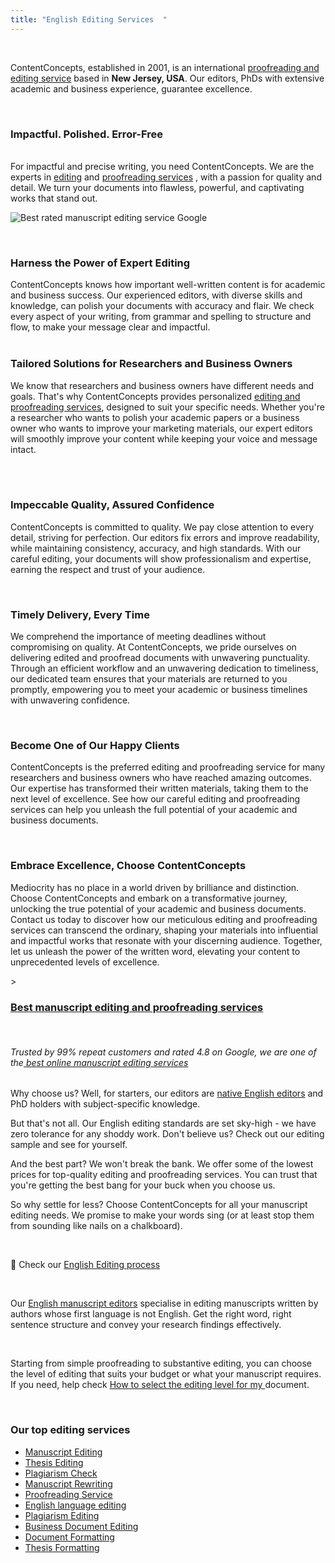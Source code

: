 ```yaml
---
title: "English Editing Services  "
---
```

</br>

ContentConcepts, established in 2001, is an international [proofreading and editing service](https://contentconcepts.com/services/academic_editing/english_editing/) based in **New Jersey, USA**. Our editors, PhDs with extensive academic and business experience, guarantee excellence.

</br>

### **Impactful. Polished. Error-Free**

\
For impactful and precise writing, you need ContentConcepts. We are the experts in [editing](https://contentconcepts.com/services/academic_editing/english_editing/) and [proofreading services](https://contentconcepts.com/services/academic_editing/proofreading_service/)[](https://contentconcepts.com/services/academic_editing/proofreading_service/) , with a passion for quality and detail. We turn your documents into flawless, powerful, and captivating works that stand out. 

![Best rated manuscript editing service Google](/top_rated.png "Top-rated online proofreading and editing service")

<br>

### **Harness the Power of Expert Editing**

ContentConcepts knows how important well-written content is for academic and business success. Our experienced editors, with diverse skills and knowledge, can polish your documents with accuracy and flair. We check every aspect of your writing, from grammar and spelling to structure and flow, to make your message clear and impactful.</br>
</br>

### **Tailored Solutions for Researchers and Business Owners**

We know that researchers and business owners have different needs and goals. That's why ContentConcepts provides personalized [editing and proofreading services](https://contentconcepts.com/), designed to suit your specific needs. Whether you're a researcher who wants to polish your academic papers or a business owner who wants to improve your marketing materials, our expert editors will smoothly improve your content while keeping your voice and message intact.

\
</br>

### **Impeccable Quality, Assured Confidence**

ContentConcepts is committed to quality. We pay close attention to every detail, striving for perfection. Our editors fix errors and improve readability, while maintaining consistency, accuracy, and high standards. With our careful editing, your documents will show professionalism and expertise, earning the respect and trust of your audience. 

</br>

### **Timely Delivery, Every Time**

 We comprehend the importance of meeting deadlines without compromising on quality. At ContentConcepts, we pride ourselves on delivering edited and proofread documents with unwavering punctuality. Through an efficient workflow and an unwavering dedication to timeliness, our dedicated team ensures that your materials are returned to you promptly, empowering you to meet your academic or business timelines with unwavering confidence. 

</br>

### Become One of Our Happy Clients

ContentConcepts is the preferred editing and proofreading service for many researchers and business owners who have reached amazing outcomes. Our expertise has transformed their written materials, taking them to the next level of excellence. See how our careful editing and proofreading services can help you unleash the full potential of your academic and business documents.



</br>

### **Embrace Excellence, Choose ContentConcepts**

 Mediocrity has no place in a world driven by brilliance and distinction. Choose ContentConcepts and embark on a transformative journey, unlocking the true potential of your academic and business documents. Contact us today to discover how our meticulous editing and proofreading services can transcend the ordinary, shaping your materials into influential and impactful works that resonate with your discerning audience. Together, let us unleash the power of the written word, elevating your content to unprecedented levels of excellence.



\>﻿

### [B﻿est manuscript editing and proofreading services](https://contentconcepts.com/blog/contentconcepts-top-rated-academic-editing-and-proofreading-services/)

</br>

###### [](https://contentconcepts.com/blog/contentconcepts-top-rated-academic-editing-and-proofreading-services/)Trusted by 99% repeat customers and rated 4.8 on Google, we are one of the[ best online manuscript editing services](https://contentconcepts.com/blog/contentconcepts-top-rated-academic-editing-and-proofreading-services/)

Why choose us? Well, for starters, our editors are [native English editors](https://contentconcepts.com/about/) and PhD holders with subject-specific knowledge. 

But that's not all. Our English editing standards are set sky-high - we have zero tolerance for any shoddy work. Don't believe us? Check out our editing sample and see for yourself.

And the best part? We won't break the bank. We offer some of the lowest prices for top-quality editing and proofreading services. You can trust that you're getting the best bang for your buck when you choose us.

So why settle for less? Choose ContentConcepts for all your manuscript editing needs. We promise to make your words sing (or at least stop them from sounding like nails on a chalkboard).

<br>

📌 Check our [English Editing process](https://contentconcepts.in/services/academic_editing/english_editing/#editingProcess)

<br> 

Our [English manuscript editors](https://contentconcepts.in/about/) specialise in editing manuscripts written by authors whose first language is not English. Get the right word, right sentence structure and convey your research findings effectively.

<br>

Starting from simple proofreading to substantive editing, you can choose the level of editing that suits your budget or what your manuscript requires. If you need, help check [How to select the editing level for my ](https://contentconcepts.in/blog/manuscript-editing-services-for-research-papers-proofreading-copy-editing-substantive-editing-which-editing-level-should-i-select/)document.

</br>

### **Our top editing services**

* [Manuscript Editing](https://contentconcepts.in/services/academic_editing/manuscript_editing)
* [Thesis Editing](https://contentconcepts.in/services/academic_editing/thesis_editing)
* [Plagiarism Check](https://contentconcepts.in/services/plagiarism_correction)
* [Manuscript Rewriting](https://contentconcepts.in/services/publication_support/manuscript_rewriting)
* [Proofreading Service](https://contentconcepts.in/services/academic_editing/proofreading_service)
* [English language editing](https://contentconcepts.in/services/academic_editing/english_editing)
* [Plagiarism Editing](https://contentconcepts.in/services/plagiarism_check/plagiarism_editing)
* [Business Document Editing](https://contentconcepts.in/services/business_editing/english_editing_india)
* [Document Formatting](https://contentconcepts.in/services/business_editing/document_formatting)
* [Thesis Formatting](https://contentconcepts.in/services/publication_support/manuscript_formatting)